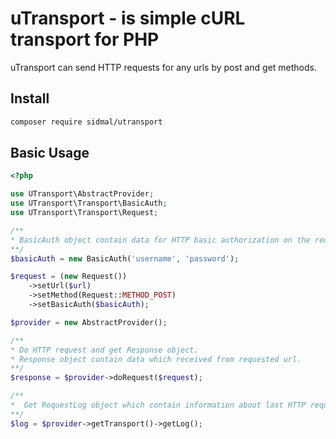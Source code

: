 # uTransport - is simple cURL transport for PHP

uTransport can send HTTP requests for any urls by post and get methods.

## Install

```bash
composer require sidmal/utransport
```
    
## Basic Usage

```php
<?php

use UTransport\AbstractProvider;
use UTransport\Transport\BasicAuth;
use UTransport\Transport\Request;

/**
* BasicAuth object contain data for HTTP basic authorization on the request url.
**/
$basicAuth = new BasicAuth('username', 'password');

$request = (new Request())
    ->setUrl($url)
    ->setMethod(Request::METHOD_POST)
    ->setBasicAuth($basicAuth);

$provider = new AbstractProvider();

/**
* Do HTTP request and get Response object.
* Response object contain data which received from requested url.
**/
$response = $provider->doRequest($request);

/**
*  Get RequestLog object which contain information about last HTTP request.
**/
$log = $provider->getTransport()->getLog();
```